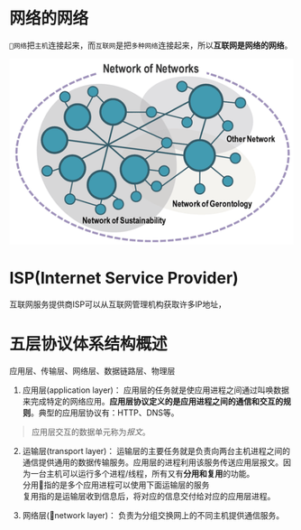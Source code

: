 # 网络的网络
`网络`把`主机`连接起来，而`互联网`是把`多种网络`连接起来，所以**互联网是网络的网络**。

![](https://raw.githubusercontent.com/CyC2018/CS-Notes/master/docs/notes/pics/network-of-networks.gif)

# ISP(Internet Service Provider)
互联网服务提供商ISP可以从互联网管理机构获取许多IP地址，

# 五层协议体系结构概述
应用层、传输层、网络层、数据链路层、物理层
1. 应用层(application layer)：
应用层的任务就是使应用进程之间通过叫唤数据来完成特定的网络应用。**应用层协议定义的是应用进程之间的通信和交互的规则**。典型的应用层协议有：HTTP、DNS等。
> 应用层交互的数据单元称为*报文*。

2. 运输层(transport layer)：
运输层的主要任务就是负责向两台主机进程之间的通信提供通用的数据传输服务。应用层的进程利用该服务传送应用层报文。因为一台主机可以运行多个进程/线程，所有又有**分用和复用**的功能。<br />
分用指的是多个应用进程可以使用下面运输层的服务<br />
复用指的是运输层收到信息后，将对应的信息交付给对应的应用层进程。

3. 网络层(network layer)：
负责为分组交换网上的不同主机提供通信服务。